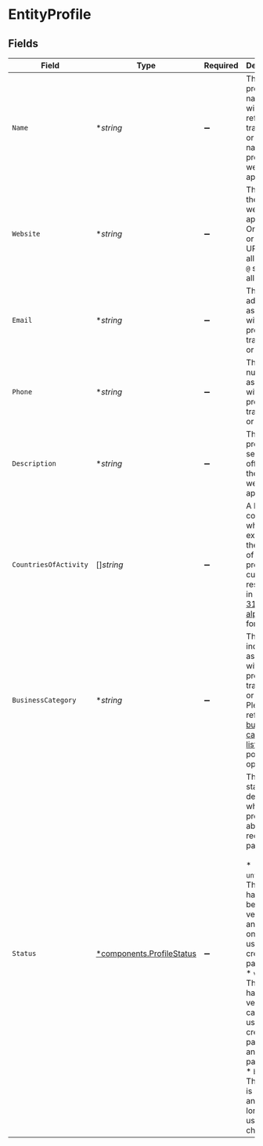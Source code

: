 # EntityProfile


## Fields

| Field                                                                                                                                                                                                                                                                                                                                                                     | Type                                                                                                                                                                                                                                                                                                                                                                      | Required                                                                                                                                                                                                                                                                                                                                                                  | Description                                                                                                                                                                                                                                                                                                                                                               | Example                                                                                                                                                                                                                                                                                                                                                                   |
| ------------------------------------------------------------------------------------------------------------------------------------------------------------------------------------------------------------------------------------------------------------------------------------------------------------------------------------------------------------------------- | ------------------------------------------------------------------------------------------------------------------------------------------------------------------------------------------------------------------------------------------------------------------------------------------------------------------------------------------------------------------------- | ------------------------------------------------------------------------------------------------------------------------------------------------------------------------------------------------------------------------------------------------------------------------------------------------------------------------------------------------------------------------- | ------------------------------------------------------------------------------------------------------------------------------------------------------------------------------------------------------------------------------------------------------------------------------------------------------------------------------------------------------------------------- | ------------------------------------------------------------------------------------------------------------------------------------------------------------------------------------------------------------------------------------------------------------------------------------------------------------------------------------------------------------------------- |
| `Name`                                                                                                                                                                                                                                                                                                                                                                    | **string*                                                                                                                                                                                                                                                                                                                                                                 | :heavy_minus_sign:                                                                                                                                                                                                                                                                                                                                                        | The profile's name, this will usually reflect the trade name or brand name of the profile's website or<br/>application.                                                                                                                                                                                                                                                   | My website name                                                                                                                                                                                                                                                                                                                                                           |
| `Website`                                                                                                                                                                                                                                                                                                                                                                 | **string*                                                                                                                                                                                                                                                                                                                                                                 | :heavy_minus_sign:                                                                                                                                                                                                                                                                                                                                                        | The URL to the profile's website or application. Only `https` or `http` URLs are allowed. No `@` signs are<br/>allowed.                                                                                                                                                                                                                                                   | https://example.com                                                                                                                                                                                                                                                                                                                                                       |
| `Email`                                                                                                                                                                                                                                                                                                                                                                   | **string*                                                                                                                                                                                                                                                                                                                                                                 | :heavy_minus_sign:                                                                                                                                                                                                                                                                                                                                                        | The email address associated with the profile's trade name or brand.                                                                                                                                                                                                                                                                                                      | test@mollie.com                                                                                                                                                                                                                                                                                                                                                           |
| `Phone`                                                                                                                                                                                                                                                                                                                                                                   | **string*                                                                                                                                                                                                                                                                                                                                                                 | :heavy_minus_sign:                                                                                                                                                                                                                                                                                                                                                        | The phone number associated with the profile's trade name or brand.                                                                                                                                                                                                                                                                                                       | +31208202070                                                                                                                                                                                                                                                                                                                                                              |
| `Description`                                                                                                                                                                                                                                                                                                                                                             | **string*                                                                                                                                                                                                                                                                                                                                                                 | :heavy_minus_sign:                                                                                                                                                                                                                                                                                                                                                        | The products or services offered by the profile's website or application.                                                                                                                                                                                                                                                                                                 | My website description                                                                                                                                                                                                                                                                                                                                                    |
| `CountriesOfActivity`                                                                                                                                                                                                                                                                                                                                                     | []*string*                                                                                                                                                                                                                                                                                                                                                                | :heavy_minus_sign:                                                                                                                                                                                                                                                                                                                                                        | A list of countries where you expect that the majority of the profile's customers reside,<br/>in [ISO 3166-1 alpha-2](https://en.wikipedia.org/wiki/ISO_3166-1_alpha-2) format.                                                                                                                                                                                           | [<br/>"NL",<br/>"GB"<br/>]                                                                                                                                                                                                                                                                                                                                                |
| `BusinessCategory`                                                                                                                                                                                                                                                                                                                                                        | **string*                                                                                                                                                                                                                                                                                                                                                                 | :heavy_minus_sign:                                                                                                                                                                                                                                                                                                                                                        | The industry associated with the profile's trade name or brand. Please refer to the<br/>[business category list](common-data-types#business-category) for all possible options.                                                                                                                                                                                           | OTHER_MERCHANDISE                                                                                                                                                                                                                                                                                                                                                         |
| `Status`                                                                                                                                                                                                                                                                                                                                                                  | [*components.ProfileStatus](../../models/components/profilestatus.md)                                                                                                                                                                                                                                                                                                     | :heavy_minus_sign:                                                                                                                                                                                                                                                                                                                                                        | The profile status determines whether the profile is able to receive live payments.<br/><br/>* `unverified`: The profile has not been verified yet and can only be used to create test payments.<br/>* `verified`: The profile has been verified and can be used to create live payments and test payments.<br/>* `blocked`: The profile is blocked and can no longer be used or changed. | unverified                                                                                                                                                                                                                                                                                                                                                                |